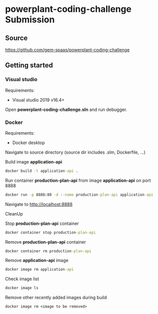 # powerplant-coding-challenge Submission

## Source

<https://github.com/gem-spaas/powerplant-coding-challenge>

## Getting started

### Visual studio

Requirements:

- Visual studio 2019 v16.4+

Open **powerplant-coding-challenge.sln** and run debugger.

### Docker

Requirements:

- Docker desktop

Navigate to source directory (source dir includes .slm, Dockerfile, ...)

Build image **application-api**

```cmd
docker build -t application-api .
```

Run container **production-plan-api** from image **application-api** on port 8888

```cmd
docker run -p 8888:80 -d --name production-plan-api application-api
```

Navigate to <http://localhost:8888>

CleanUp

Stop **production-plan-api** container

```cmd
docker container stop production-plan-api
```

Remove **production-plan-api** container

```cmd
docker container rm production-plan-api
```

Remove **application-api** image

```cmd
docker image rm application-api
```

Check image list

```cmd
docker image ls
```

Remove other recently added images during build

```cmd
docker image rm <image to be removed>
```
